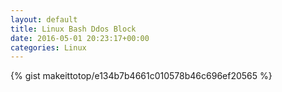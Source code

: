 ```yaml
---
layout: default                                                                                                              
title: Linux Bash Ddos Block                                                                                                                       
date: 2016-05-01 20:23:17+00:00                                                                                                                        
categories: Linux                                                                                                                
---                                                                                                                              
```


{% gist makeittotop/e134b7b4661c010578b46c696ef20565 %}                                                                                                           

